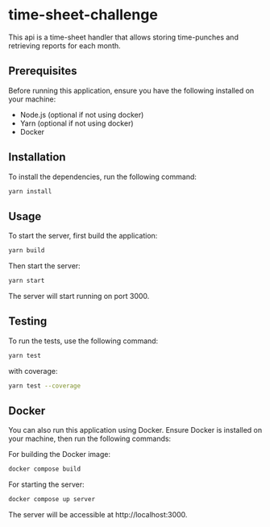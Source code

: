 # time-sheet-challenge
This api is a time-sheet handler that allows storing time-punches and retrieving reports for each month.

## Prerequisites

Before running this application, ensure you have the following installed on your machine:

- Node.js (optional if not using docker)
- Yarn (optional if not using docker)
- Docker

## Installation

To install the dependencies, run the following command:

```bash
yarn install
```

## Usage

To start the server, first build the application:

```bash
yarn build
```

Then start the server:

```bash
yarn start
```

The server will start running on port 3000.

## Testing

To run the tests, use the following command:

```bash
yarn test
```

with coverage:

```bash
yarn test --coverage
```

## Docker

You can also run this application using Docker. Ensure Docker is installed on your machine, then run the following commands:

For building the Docker image:

```bash
docker compose build
```

For starting the server:

```bash
docker compose up server
```

The server will be accessible at http://localhost:3000.
